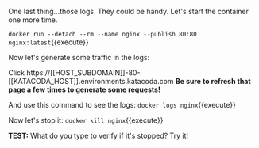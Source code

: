 One last thing...those logs. They could be handy. Let's start the container one more time.

`docker run --detach --rm --name nginx --publish 80:80 nginx:latest`{{execute}}

Now let's generate some traffic in the logs:

Click https://[[HOST_SUBDOMAIN]]-80-[[KATACODA_HOST]].environments.katacoda.com
**Be sure to refresh that page a few times to generate some requests!**

And use this command to see the logs: `docker logs nginx`{{execute}}

Now let's stop it: `docker kill nginx`{{execute}}

**TEST:** What do you type to verify if it's stopped? Try it!
